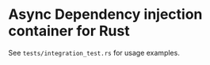 # Async Dependency injection container for Rust

See `tests/integration_test.rs` for usage examples.
